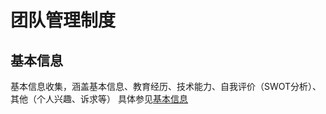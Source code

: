 # 团队管理制度

## 基本信息
基本信息收集，涵盖基本信息、教育经历、技术能力、自我评价（SWOT分析）、其他（个人兴趣、诉求等）
具体参见[基本信息](zh-cn/80-team/1-basic/基本信息)
